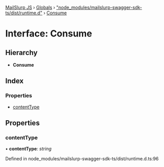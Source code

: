 [MailSlurp JS](../README.md) › [Globals](../globals.md) › ["node_modules/mailslurp-swagger-sdk-ts/dist/runtime.d"](../modules/_node_modules_mailslurp_swagger_sdk_ts_dist_runtime_d_.md) › [Consume](_node_modules_mailslurp_swagger_sdk_ts_dist_runtime_d_.consume.md)

# Interface: Consume

## Hierarchy

* **Consume**

## Index

### Properties

* [contentType](_node_modules_mailslurp_swagger_sdk_ts_dist_runtime_d_.consume.md#contenttype)

## Properties

###  contentType

• **contentType**: *string*

Defined in node_modules/mailslurp-swagger-sdk-ts/dist/runtime.d.ts:96

